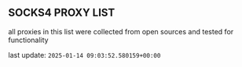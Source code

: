 ## SOCKS4 PROXY LIST

all proxies in this list were collected from open sources and tested for functionality

last update: `2025-01-14 09:03:52.580159+00:00`